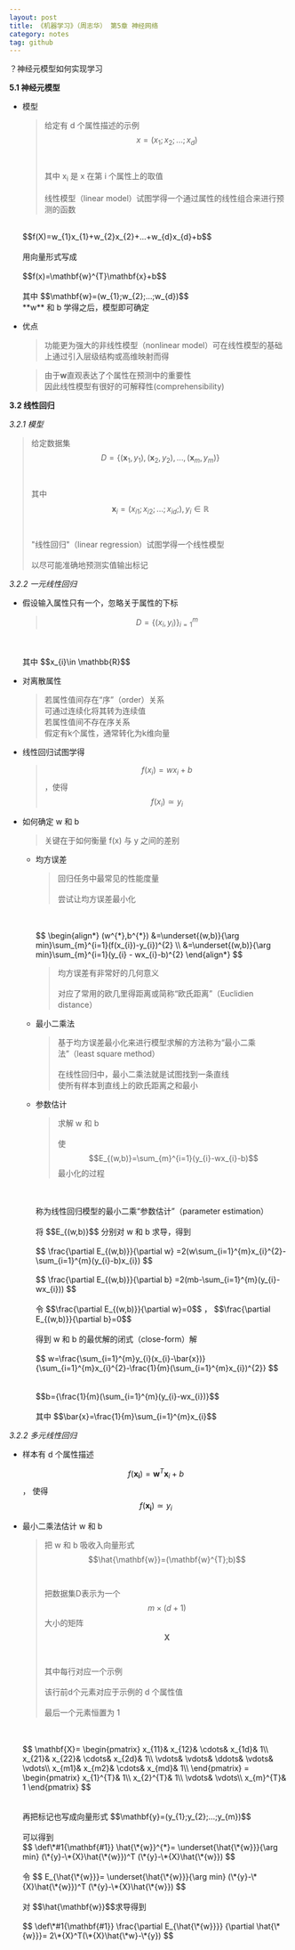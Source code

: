 ```yaml
---
layout: post
title: 《机器学习》（周志华） 第5章 神经网络  
category: notes
tag: github
---
```


？神经元模型如何实现学习  

**5.1 神经元模型**  
 
* 模型  
	>给定有 d 个属性描述的示例 $$x=(x_{1};x_{2};...;x_{d})$$  
	<br>其中 x<sub>i</sub> 是 x 在第 i 个属性上的取值  
	<br>线性模型（linear model）试图学得一个通过属性的线性组合来进行预测的函数
	<br>
	$$f(X)=w_{1}x_{1}+w_{2}x_{2}+...+w_{d}x_{d}+b$$
	<br>
	<br>用向量形式写成
	<br>
	<br>$$f(x)=\mathbf{w}^{T}\mathbf{x}+b$$
	<br>
	<br>其中 $$\mathbf{w}=(w_{1};w_{2};...;w_{d})$$
	<br>**w** 和 b 学得之后，模型即可确定

* 优点  

	>功能更为强大的非线性模型（nonlinear model）可在线性模型的基础上通过引入层级结构或高维映射而得
	
	>由于**w**直观表达了个属性在预测中的重要性
	<br>因此线性模型有很好的可解释性(comprehensibility)
	

**3.2 线性回归**  

*3.2.1 模型*  

>给定数据集 $$D=\{(\mathbf{x}_{1},y_{1}),(\mathbf{x}_{2},y_{2}),...,(\mathbf{x}_{m},y_{m})\}$$  
<br>其中 $$\mathbf{x}_{i}=(x_{i1};x_{i2};...;x_{id};),y_{i}\in\mathbb{R}$$  
<br>"线性回归"（linear regression）试图学得一个线性模型  
<br>以尽可能准确地预测实值输出标记  

*3.2.2 一元线性回归*  

* 假设输入属性只有一个，忽略关于属性的下标  

	>$$D=\{(x_{i},y_{i})\}_{i=1}^{m}$$  
	<br>
	<br>其中 $$x_{i}\in \mathbb{R}$$  

* 对离散属性  
	
	>若属性值间存在“序”（order）关系
	<br>可通过连续化将其转为连续值
	<br>若属性值间不存在序关系
	<br>假定有k个属性，通常转化为k维向量

* 线性回归试图学得  

	>$$f(x_{i})=wx_{i}+b$$，使得 $$f(x_{i})\simeq y_{i}$$


* 如何确定 w 和 b  
	
	>关键在于如何衡量 f(x) 与 y 之间的差别  

	- 均方误差  
		
		>回归任务中最常见的性能度量  
		<br>尝试让均方误差最小化  
		<br>
		<br>
		$$
		\begin{align*}
		(w^{*},b^{*}) 
		&=\underset{(w,b)}{\arg min}\sum_{m}^{i=1}(f(x_{i})-y_{i})^{2} \\
		&=\underset{(w,b)}{\arg min}\sum_{m}^{i=1}(y_{i} - wx_{i}-b)^{2}
		\end{align*}
		$$
	
		>均方误差有非常好的几何意义  
		<br>对应了常用的欧几里得距离或简称“欧氏距离”（Euclidien distance）  
	
	- 最小二乘法  

		>基于均方误差最小化来进行模型求解的方法称为“最小二乘法”（least square method）  
		<br>在线性回归中，最小二乘法就是试图找到一条直线
		<br>使所有样本到直线上的欧氏距离之和最小
	
	- 参数估计  
		
		>求解 w 和 b  
		<br>使 $$E_{(w,b)}=\sum_{m}^{i=1}(y_{i}-wx_{i}-b)$$ 最小化的过程  
		<br>
		<br>称为线性回归模型的最小二乘“参数估计”（parameter estimation）  
		<br>
		<br>将 $$E_{(w,b)}$$ 分别对 w 和 b 求导，得到  
		<br>
		<br>
		$$
		\frac{\partial E_{(w,b)}}{\partial w}
		=2(w\sum_{i=1}^{m}x_{i}^{2}-\sum_{i=1}^{m}(y_{i}-b)x_{i})
		$$
		<br>
		<br>
		$$
		\frac{\partial E_{(w,b)}}{\partial b}
		=2(mb-\sum_{i=1}^{m}(y_{i}-wx_{i}))
		$$  
		<br>
		<br>令 $$\frac{\partial E_{(w,b)}}{\partial w}=0$$ ， 
		$$\frac{\partial E_{(w,b)}}{\partial b}=0$$  
		<br>
		<br>得到 w 和 b 的最优解的闭式（close-form）解  
		<br>
		<br>
		$$
		w=\frac{\sum_{i=1}^{m}y_{i}(x_{i}-\bar{x})}
		{\sum_{i=1}^{m}x_{i}^{2}-\frac{1}{m}(\sum_{i=1}^{m}x_{i})^{2}}
		$$
		<br>
		<br>
		<br>
		$$b={\frac{1}{m}(\sum_{i=1}^{m}(y_{i}-wx_{i})}$$
		<br>
		<br>其中 $$\bar{x}=\frac{1}{m}\sum_{i=1}^{m}x_{i}$$
		<br>
		
*3.2.2 多元线性回归*  

* 样本有 d 个属性描述  

	>
	$$
	f(\mathbf{x_{i}})=
	\mathbf{w}^T \mathbf{x}_{i}+b
	$$，
	使得 $$f(\mathbf{x_{i}})\simeq y_{i}$$
	
* 最小二乘法估计 w 和 b  

	>把 w 和 b 吸收入向量形式 $$\hat{\mathbf{w}}=(\mathbf{w}^{T};b)$$  
	<br>把数据集D表示为一个 $$m \times (d+1)$$ 大小的矩阵 $$\mathbf{X}$$  
	<br>其中每行对应一个示例  
	<br>该行前d个元素对应于示例的 d 个属性值  
	<br>最后一个元素恒置为 1 
	<br>
	<br>
	$$
	\mathbf{X}=
	\begin{pmatrix}
    x_{11}& x_{12}& \cdots& x_{1d}& 1\\ 
    x_{21}& x_{22}& \cdots& x_{2d}& 1\\ 
    \vdots& \vdots& \ddots& \vdots& \vdots\\ 
    x_{m1}& x_{m2}& \cdots& x_{md}& 1\\ 
	\end{pmatrix}
	=
	\begin{pmatrix}
	x_{1}^{T}& 1\\
	x_{2}^{T}& 1\\
	\vdots& \vdots\\
	x_{m}^{T}& 1
	\end{pmatrix}
	$$
	<br>
	<br>
	<br>再把标记也写成向量形式 $$\mathbf{y}=(y_{1};y_{2};...;y_{m})$$  
	<br>
	<br>可以得到  
	<br>
	$$
	\def\*#1{\mathbf{#1}}
	\hat{\*{w}}^{*}=
	\underset{\hat{\*{w}}}{\arg min}
	(\*{y}-\*{X}\hat{\*{w}})^T
	(\*{y}-\*{X}\hat{\*{w}})
	$$
	<br>
	<br>令
	$$
	E_{\hat{\*{w}}}=
	\underset{\hat{\*{w}}}{\arg min}
	(\*{y}-\*{X}\hat{\*{w}})^T
	(\*{y}-\*{X}\hat{\*{w}})
	$$
	<br>
	<br>对 $$\hat{\mathbf{w}}$$求导得到
	<br>
	<br>
	$$
	\def\*#1{\mathbf{#1}}
	\frac{\partial E_{\hat{\*{w}}}}
	{\partial \hat{\*{w}}}=
	2\*{X}^T(\*{X}\hat{\*w}-\*{y})
	$$
	<br>
	